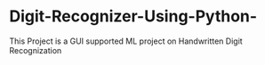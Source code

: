 # Digit-Recognizer-Using-Python-
This Project is a GUI supported ML project on Handwritten Digit Recognization
